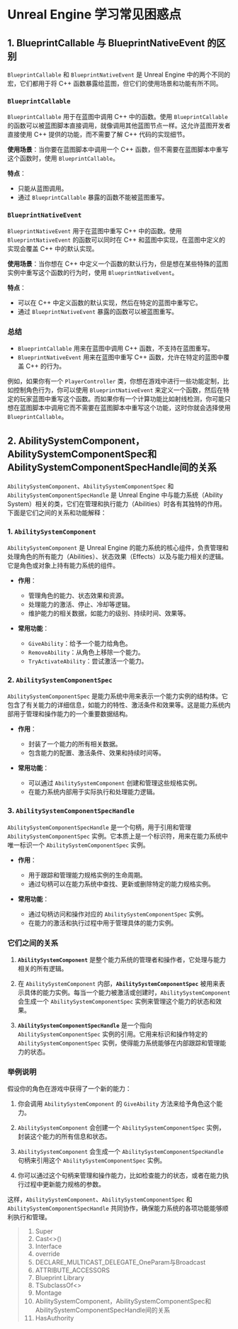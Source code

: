# Unreal Engine 学习常见困惑点

## 1. BlueprintCallable 与 BlueprintNativeEvent 的区别

`BlueprintCallable` 和 `BlueprintNativeEvent` 是 Unreal Engine 中的两个不同的宏，它们都用于将 C++ 函数暴露给蓝图，但它们的使用场景和功能有所不同。

### `BlueprintCallable`

`BlueprintCallable` 用于在蓝图中调用 C++ 中的函数。使用 `BlueprintCallable` 的函数可以被蓝图脚本直接调用，就像调用其他蓝图节点一样。这允许蓝图开发者直接使用 C++ 提供的功能，而不需要了解 C++ 代码的实现细节。

**使用场景**：当你要在蓝图脚本中调用一个 C++ 函数，但不需要在蓝图脚本中重写这个函数时，使用 `BlueprintCallable`。

**特点**：

- 只能从蓝图调用。
- 通过 `BlueprintCallable` 暴露的函数不能被蓝图重写。

### `BlueprintNativeEvent`

`BlueprintNativeEvent` 用于在蓝图中重写 C++ 中的函数。使用 `BlueprintNativeEvent` 的函数可以同时在 C++ 和蓝图中实现，在蓝图中定义的实现会覆盖 C++ 中的默认实现。

**使用场景**：当你想在 C++ 中定义一个函数的默认行为，但是想在某些特殊的蓝图实例中重写这个函数的行为时，使用 `BlueprintNativeEvent`。

**特点**：

- 可以在 C++ 中定义函数的默认实现，然后在特定的蓝图中重写它。
- 通过 `BlueprintNativeEvent` 暴露的函数可以被蓝图重写。

### 总结

- `BlueprintCallable` 用来在蓝图中调用 C++ 函数，不支持在蓝图重写。
- `BlueprintNativeEvent` 用来在蓝图中重写 C++ 函数，允许在特定的蓝图中覆盖 C++ 的行为。

例如，如果你有一个 `PlayerController` 类，你想在游戏中进行一些功能定制，比如控制角色行为，你可以使用 `BlueprintNativeEvent` 来定义一个函数，然后在特定的玩家蓝图中重写这个函数。而如果你有一个计算功能比如射线检测，你可能只想在蓝图脚本中调用它而不需要在蓝图脚本中重写这个功能，这时你就会选择使用 `BlueprintCallable`。

## 2. AbilitySystemComponent，AbilitySystemComponentSpec和AbilitySystemComponentSpecHandle间的关系

`AbilitySystemComponent`、`AbilitySystemComponentSpec` 和 `AbilitySystemComponentSpecHandle` 是 Unreal Engine 中与能力系统（Ability System）相关的类，它们在管理和执行能力（Abilities）时各有其独特的作用。下面是它们之间的关系和功能解释：

### 1. `AbilitySystemComponent`

`AbilitySystemComponent` 是 Unreal Engine 的能力系统的核心组件，负责管理和处理角色的所有能力（Abilities）、状态效果（Effects）以及与能力相关的逻辑。它是角色或对象上持有能力系统的组件。

- **作用**：
  - 管理角色的能力、状态效果和资源。
  - 处理能力的激活、停止、冷却等逻辑。
  - 维护能力的相关数据，如能力的级别、持续时间、效果等。

- **常用功能**：
  - `GiveAbility`：给予一个能力给角色。
  - `RemoveAbility`：从角色上移除一个能力。
  - `TryActivateAbility`：尝试激活一个能力。

### 2. `AbilitySystemComponentSpec`

`AbilitySystemComponentSpec` 是能力系统中用来表示一个能力实例的结构体。它包含了有关能力的详细信息，如能力的特性、激活条件和效果等。这是能力系统内部用于管理和操作能力的一个重要数据结构。

- **作用**：
  - 封装了一个能力的所有相关数据。
  - 包含能力的配置、激活条件、效果和持续时间等。

- **常用功能**：
  - 可以通过 `AbilitySystemComponent` 创建和管理这些规格实例。
  - 在能力系统内部用于实际执行和处理能力逻辑。

### 3. `AbilitySystemComponentSpecHandle`

`AbilitySystemComponentSpecHandle` 是一个句柄，用于引用和管理 `AbilitySystemComponentSpec` 实例。它本质上是一个标识符，用来在能力系统中唯一标识一个 `AbilitySystemComponentSpec` 实例。

- **作用**：
  - 用于跟踪和管理能力规格实例的生命周期。
  - 通过句柄可以在能力系统中查找、更新或删除特定的能力规格实例。

- **常用功能**：
  - 通过句柄访问和操作对应的 `AbilitySystemComponentSpec` 实例。
  - 在能力的激活和执行过程中用于管理具体的能力实例。

### 它们之间的关系

1. **`AbilitySystemComponent`** 是整个能力系统的管理者和操作者，它处理与能力相关的所有逻辑。

2. 在 `AbilitySystemComponent` 内部，**`AbilitySystemComponentSpec`** 被用来表示具体的能力实例。每当一个能力被激活或创建时，`AbilitySystemComponent` 会生成一个 `AbilitySystemComponentSpec` 实例来管理这个能力的状态和效果。

3. **`AbilitySystemComponentSpecHandle`** 是一个指向 `AbilitySystemComponentSpec` 实例的引用。它用来标识和操作特定的 `AbilitySystemComponentSpec` 实例，使得能力系统能够在内部跟踪和管理能力的状态。

### 举例说明

假设你的角色在游戏中获得了一个新的能力：

1. 你会调用 `AbilitySystemComponent` 的 `GiveAbility` 方法来给予角色这个能力。

2. `AbilitySystemComponent` 会创建一个 `AbilitySystemComponentSpec` 实例，封装这个能力的所有信息和状态。

3. `AbilitySystemComponent` 会生成一个 `AbilitySystemComponentSpecHandle` 句柄来引用这个 `AbilitySystemComponentSpec` 实例。

4. 你可以通过这个句柄来管理和操作能力，比如检查能力的状态，或者在能力执行过程中更新能力规格的参数。

这样，`AbilitySystemComponent`、`AbilitySystemComponentSpec` 和 `AbilitySystemComponentSpecHandle` 共同协作，确保能力系统的各项功能能够顺利执行和管理。

> 1. Super
> 2. Cast<>()
> 3. Interface
> 4. override
> 5. DECLARE_MULTICAST_DELEGATE_OneParam与Broadcast
> 6. ATTRIBUTE_ACCESSORS
> 7. Blueprint Library
> 8. TSubclassOf<>
> 9. Montage
>10. AbilitySystemComponent，AbilitySystemComponentSpec和AbilitySystemComponentSpecHandle间的关系
>11. HasAuthority
